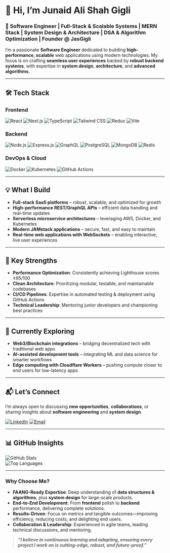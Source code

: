 # 👋 Hi, I’m **Junaid Ali Shah Gigli**

### 🚀 **Software Engineer** | **Full-Stack & Scalable Systems** | **MERN Stack** | **System Design & Architecture** | **DSA & Algorithm Optimization** | **Founder @ JasGigli**

I’m a passionate **Software Engineer** dedicated to building **high-performance, scalable** web applications using modern technologies. My focus is on crafting **seamless user experiences** backed by **robust backend systems**, with expertise in **system design**, **architecture**, and **advanced algorithms**.

---

## 🛠️ **Tech Stack**

### **Frontend**
![React](https://img.shields.io/badge/-React-61DAFB?logo=react&logoColor=black)
![Next.js](https://img.shields.io/badge/-Next.js-000000?logo=next.js&logoColor=white)
![TypeScript](https://img.shields.io/badge/-TypeScript-3178C6?logo=typescript&logoColor=white)
![Tailwind CSS](https://img.shields.io/badge/-Tailwind%20CSS-38B2AC?logo=tailwind-css&logoColor=white)
![Redux](https://img.shields.io/badge/-Redux-764ABC?logo=redux&logoColor=white)
![Vite](https://img.shields.io/badge/-Vite-646CFF?logo=vite&logoColor=white)

### **Backend**
![Node.js](https://img.shields.io/badge/-Node.js-339933?logo=node.js&logoColor=white)
![Express.js](https://img.shields.io/badge/-Express.js-E0234E?logo=nestjs&logoColor=white)
![GraphQL](https://img.shields.io/badge/-GraphQL-E10098?logo=graphql&logoColor=white)
![PostgreSQL](https://img.shields.io/badge/-PostgreSQL-4169E1?logo=postgresql&logoColor=white)
![MongoDB](https://img.shields.io/badge/-MongoDB-47A248?logo=mongodb&logoColor=white)
![Redis](https://img.shields.io/badge/-Redis-DC382D?logo=redis&logoColor=white)

### **DevOps & Cloud**
![Docker](https://img.shields.io/badge/-Docker-2496ED?logo=docker&logoColor=white)
![Kubernetes](https://img.shields.io/badge/-Kubernetes-326CE5?logo=kubernetes&logoColor=white)
![GitHub Actions](https://img.shields.io/badge/-GitHub%20Actions-2088FF?logo=github-actions&logoColor=white)

---

## 💡 **What I Build**

- **Full-stack SaaS platforms** – robust, scalable, and optimized for growth  
- **High-performance REST/GraphQL APIs** – efficient data handling and real-time updates  
- **Serverless microservice architectures** – leveraging AWS, Docker, and Kubernetes  
- **Modern JAMstack applications** – secure, fast, and easy to maintain  
- **Real-time web applications with WebSockets** – enabling interactive, live user experiences  

---

## 🌟 **Key Strengths**

- **Performance Optimization**: Consistently achieving Lighthouse scores ≥95/100  
- **Clean Architecture**: Prioritizing modular, testable, and maintainable codebases  
- **CI/CD Pipelines**: Expertise in automated testing & deployment using GitHub Actions  
- **Technical Leadership**: Mentoring junior developers and championing best practices  

---

## 🔭 **Currently Exploring**

- **Web3/Blockchain integrations** – bridging decentralized tech with traditional web apps  
- **AI-assisted development tools** – integrating ML and data science for smarter workflows  
- **Edge computing with Cloudflare Workers** – pushing compute closer to end users for low-latency apps  

---

## 📬 **Let’s Connect**

I’m always open to discussing **new opportunities**, **collaborations**, or sharing insights about **software engineering** and **system design**.

[![LinkedIn](https://img.shields.io/badge/LinkedIn-0A66C2?style=for-the-badge&logo=linkedin&logoColor=white)](https://www.linkedin.com/in/jas-giigli-5a6041274/)
[![Email](https://img.shields.io/badge/Email-D14836?style=for-the-badge&logo=gmail&logoColor=white)](mailto:overview.jjj@gmail.com)

---

## 📊 **GitHub Insights**

![GitHub Stats](https://github-readme-stats.vercel.app/api?username=jasgigli&show_icons=true&theme=nightowl)  
![Top Languages](https://github-readme-stats.vercel.app/api/top-langs/?username=jasgigli&layout=compact&theme=nightowl&exclude_repo=old-legacy-project)

---

### **Why Choose Me?**
- **FAANG-Ready Expertise**: Deep understanding of **data structures & algorithms**, plus **system design** for large-scale products.  
- **End-to-End Development**: From **frontend** polish to **backend** performance, delivering complete solutions.  
- **Results-Driven**: Focus on metrics and tangible outcomes—improving efficiency, reducing costs, and delighting end users.  
- **Collaboration & Leadership**: Experienced in agile teams, leading technical discussions, and mentoring.  

> **_“I believe in continuous learning and adapting, ensuring every project I work on is cutting-edge, robust, and future-proof.”_**

